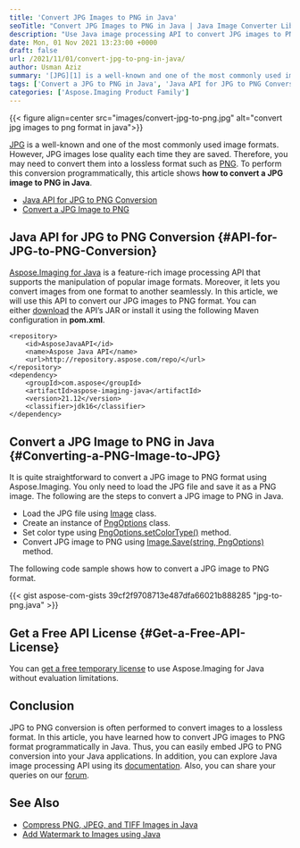 ```yaml
---
title: 'Convert JPG Images to PNG in Java'
seoTitle: "Convert JPG Images to PNG in Java | Java Image Converter Library"
description: "Use Java image processing API to convert JPG images to PNG format in Java. Perform high quality conversion of JPG images to PNG programmatically."
date: Mon, 01 Nov 2021 13:23:00 +0000
draft: false
url: /2021/11/01/convert-jpg-to-png-in-java/
author: Usman Aziz
summary: '[JPG][1] is a well-known and one of the most commonly used image formats. However, JPG images lose quality each time they are saved. Therefore, you may need to convert them into a lossless format such as [PNG][2]. To perform this conversion programmatically, this article shows **how to convert a JPG image to PNG in Java**.'
tags: ['Convert a JPG to PNG in Java', 'Java API for JPG to PNG Conversion', 'Java Image converter library', 'java jpg to png converter']
categories: ['Aspose.Imaging Product Family']
---
```




{{< figure align=center src="images/convert-jpg-to-png.jpg" alt="convert jpg images to png format in java">}}


[JPG][3] is a well-known and one of the most commonly used image formats. However, JPG images lose quality each time they are saved. Therefore, you may need to convert them into a lossless format such as [PNG][4]. To perform this conversion programmatically, this article shows **how to convert a JPG image to PNG in Java**.

*   [Java API for JPG to PNG Conversion][5]
*   [Convert a JPG Image to PNG][6]

## Java API for JPG to PNG Conversion {#API-for-JPG-to-PNG-Conversion}

[Aspose.Imaging for Java][7] is a feature-rich image processing API that supports the manipulation of popular image formats. Moreover, it lets you convert images from one format to another seamlessly. In this article, we will use this API to convert our JPG images to PNG format. You can either [download][8] the API’s JAR or install it using the following Maven configuration in **pom.xml**.

```
<repository>
    <id>AsposeJavaAPI</id>
    <name>Aspose Java API</name>
    <url>http://repository.aspose.com/repo/</url>
</repository>
<dependency>
    <groupId>com.aspose</groupId>
    <artifactId>aspose-imaging-java</artifactId>
    <version>21.12</version>
    <classifier>jdk16</classifier>
</dependency>
```

## Convert a JPG Image to PNG in Java {#Converting-a-PNG-Image-to-JPG}

It is quite straightforward to convert a JPG image to PNG format using Aspose.Imaging. You only need to load the JPG file and save it as a PNG image. The following are the steps to convert a JPG image to PNG in Java.

*   Load the JPG file using [Image][9] class.
*   Create an instance of [PngOptions][10] class.
*   Set color type using [PngOptions.setColorType()][11] method.
*   Convert JPG image to PNG using [Image.Save(string, PngOptions)][12] method.

The following code sample shows how to convert a JPG image to PNG format.

{{< gist aspose-com-gists 39cf2f9708713e487dfa66021b888285 "jpg-to-png.java" >}}

## Get a Free API License {#Get-a-Free-API-License}

You can [get a free temporary license][13] to use Aspose.Imaging for Java without evaluation limitations.

## Conclusion

JPG to PNG conversion is often performed to convert images to a lossless format. In this article, you have learned how to convert JPG images to PNG format programmatically in Java. Thus, you can easily embed JPG to PNG conversion into your Java applications. In addition, you can explore Java image processing API using its [documentation][14]. Also, you can share your queries on our [forum][15].

## See Also

*   [](https://blog.aspose.com/2021/05/03/convert-images-to-grayscale-in-csharp/)[Compress PNG, JPEG, and TIFF Images in Java][16]
*   [](https://blog.aspose.com/2021/05/03/convert-images-to-grayscale-in-csharp/)[Add Watermark to Images using Java][17]




[1]: https://docs.fileformat.com/image/jpeg/
[2]: https://docs.fileformat.com/image/png/
[3]: https://docs.fileformat.com/image/jpeg/
[4]: https://docs.fileformat.com/image/png/
[5]: #API-for-JPG-to-PNG-Conversion
[6]: #Converting-a-PNG-Image-to-JPG
[7]: https://products.aspose.com/imaging/java/
[8]: https://downloads.aspose.com/imaging/java/
[9]: https://apireference.aspose.com/imaging/java/com.aspose.imaging/Image
[10]: https://apireference.aspose.com/imaging/java/com.aspose.imaging.imageoptions/PngOptions
[11]: https://apireference.aspose.com/imaging/java/com.aspose.imaging.imageoptions/PngOptions#setColorType-int-
[12]: https://apireference.aspose.com/imaging/java/com.aspose.imaging/Image#save-java.lang.String-com.aspose.imaging.ImageOptionsBase-
[13]: https://purchase.aspose.com/temporary-license
[14]: https://docs.aspose.com/imaging/java/
[15]: https://forum.aspose.com/
[16]: https://blog.aspose.com/2021/02/26/compress-png-jpeg-tiff-images-in-java/
[17]: https://blog.aspose.com/2021/01/27/add-watermark-to-images-using-java/




